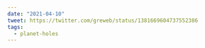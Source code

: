 ```yaml
---
date: "2021-04-10"
tweet: https://twitter.com/greweb/status/1381669604737552386
tags:
  - planet-holes
---
```

